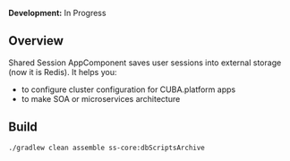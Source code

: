 **Development:** In Progress

## Overview

Shared Session AppComponent saves user sessions into external storage (now it is Redis).
It helps you:
- to configure cluster configuration for CUBA.platform apps
- to make SOA or microservices architecture


## Build

```shell script
./gradlew clean assemble ss-core:dbScriptsArchive 
```

